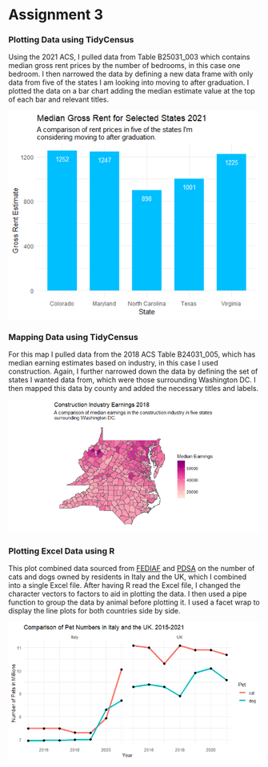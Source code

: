 # Assignment 3

### Plotting Data using TidyCensus

Using the 2021 ACS, I pulled data from Table B25031_003 which contains median gross rent prices by the number of bedrooms, in this case one bedroom. I then narrowed the data by defining a new data frame with only data from five of the states I am looking into moving to after graduation. I plotted the data on a bar chart adding the median estimate value at the top of each bar and relevant titles.

![Plot1](assign3plot1.png)


### Mapping Data using TidyCensus

For this map I pulled data from the 2018 ACS Table B24031_005, which has median earning estimates based on industry, in this case I used construction. Again, I further narrowed down the data by defining the set of states I wanted data from, which were those surrounding Washington DC. I then mapped this data by county and added the necessary titles and labels.

![Plot2](assign3plot2.png)


### Plotting Excel Data using R

This plot combined data sourced from [FEDIAF](https://europeanpetfood.org/about/statistics/) and [PDSA](https://www.pdsa.org.uk/what-we-do/pdsa-animal-wellbeing-report/uk-pet-populations-of-dogs-cats-and-rabbits) on the number of cats and dogs owned by residents in Italy and the UK, which I combined into a single Excel file. After having R read the Excel file, I changed the character vectors to factors to aid in plotting the data. I then used a pipe function to group the data by animal before plotting it. I used a facet wrap to display the line plots for both countries side by side. 

![Plot3](assign3plot3.png)
